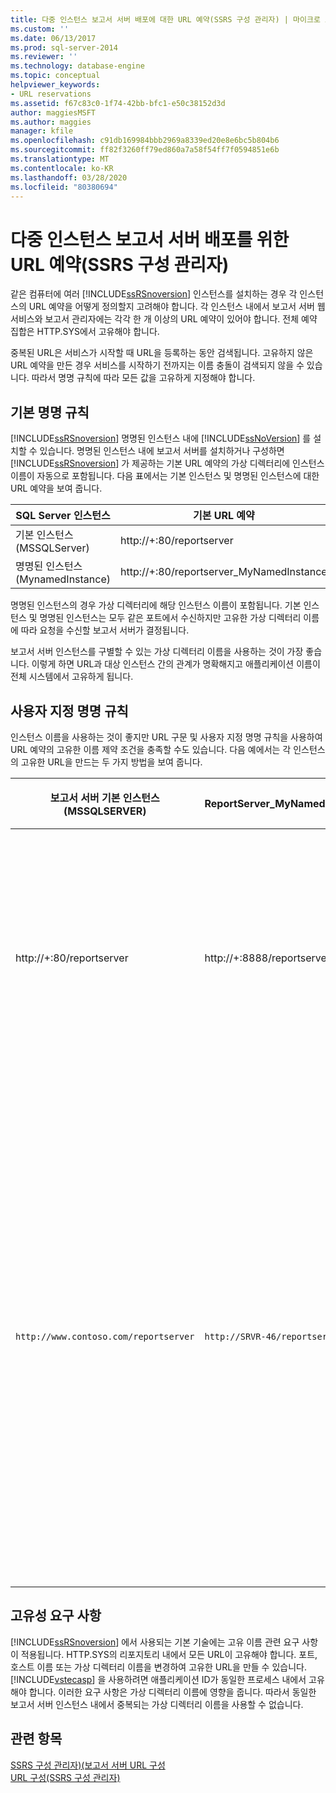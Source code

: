 ```yaml
---
title: 다중 인스턴스 보고서 서버 배포에 대한 URL 예약(SSRS 구성 관리자) | 마이크로 소프트 문서
ms.custom: ''
ms.date: 06/13/2017
ms.prod: sql-server-2014
ms.reviewer: ''
ms.technology: database-engine
ms.topic: conceptual
helpviewer_keywords:
- URL reservations
ms.assetid: f67c83c0-1f74-42bb-bfc1-e50c38152d3d
author: maggiesMSFT
ms.author: maggies
manager: kfile
ms.openlocfilehash: c91db169984bbb2969a8339ed20e8e6bc5b804b6
ms.sourcegitcommit: ff82f3260ff79ed860a7a58f54ff7f0594851e6b
ms.translationtype: MT
ms.contentlocale: ko-KR
ms.lasthandoff: 03/28/2020
ms.locfileid: "80380694"
---
```

# <a name="url-reservations-for-multi-instance-report-server-deployments--ssrs-configuration-manager"></a>다중 인스턴스 보고서 서버 배포를 위한 URL 예약(SSRS 구성 관리자)
  같은 컴퓨터에 여러 [!INCLUDE[ssRSnoversion](../../includes/ssrsnoversion-md.md)] 인스턴스를 설치하는 경우 각 인스턴스의 URL 예약을 어떻게 정의할지 고려해야 합니다. 각 인스턴스 내에서 보고서 서버 웹 서비스와 보고서 관리자에는 각각 한 개 이상의 URL 예약이 있어야 합니다. 전체 예약 집합은 HTTP.SYS에서 고유해야 합니다.  
  
 중복된 URL은 서비스가 시작할 때 URL을 등록하는 동안 검색됩니다. 고유하지 않은 URL 예약을 만든 경우 서비스를 시작하기 전까지는 이름 충돌이 검색되지 않을 수 있습니다. 따라서 명명 규칙에 따라 모든 값을 고유하게 지정해야 합니다.  
  
## <a name="default-naming-conventions"></a>기본 명명 규칙  
 [!INCLUDE[ssRSnoversion](../../includes/ssrsnoversion-md.md)] 명명된 인스턴스 내에 [!INCLUDE[ssNoVersion](../../includes/ssnoversion-md.md)] 를 설치할 수 있습니다. 명명된 인스턴스 내에 보고서 서버를 설치하거나 구성하면 [!INCLUDE[ssRSnoversion](../../includes/ssrsnoversion-md.md)] 가 제공하는 기본 URL 예약의 가상 디렉터리에 인스턴스 이름이 자동으로 포함됩니다. 다음 표에서는 기본 인스턴스 및 명명된 인스턴스에 대한 URL 예약을 보여 줍니다.  
  
|SQL Server 인스턴스|기본 URL 예약|  
|-------------------------|-----------------------------|  
|기본 인스턴스(MSSQLServer)|http://+:80/reportserver|  
|명명된 인스턴스(MynamedInstance)|http://+:80/reportserver_MyNamedInstance|  
  
 명명된 인스턴스의 경우 가상 디렉터리에 해당 인스턴스 이름이 포함됩니다. 기본 인스턴스 및 명명된 인스턴스는 모두 같은 포트에서 수신하지만 고유한 가상 디렉터리 이름에 따라 요청을 수신할 보고서 서버가 결정됩니다.  
  
 보고서 서버 인스턴스를 구별할 수 있는 가상 디렉터리 이름을 사용하는 것이 가장 좋습니다. 이렇게 하면 URL과 대상 인스턴스 간의 관계가 명확해지고 애플리케이션 이름이 전체 시스템에서 고유하게 됩니다.  
  
## <a name="custom-naming-conventions"></a>사용자 지정 명명 규칙  
 인스턴스 이름을 사용하는 것이 좋지만 URL 구문 및 사용자 지정 명명 규칙을 사용하여 URL 예약의 고유한 이름 제약 조건을 충족할 수도 있습니다. 다음 예에서는 각 인스턴스의 고유한 URL을 만드는 두 가지 방법을 보여 줍니다.  
  
|보고서 서버 기본 인스턴스(MSSQLSERVER)|ReportServer_MyNamedInstance|고유성|  
|----------------------------------------------------|-----------------------------------|----------------|  
|http://+:80/reportserver|http://+:8888/reportserver|각 인스턴스가 다른 포트에서 수신합니다.|  
|`http://www.contoso.com/reportserver`|`http://SRVR-46/reportserver`|각 인스턴스가 다른 서버 이름(정규화된 도메인 이름 및 컴퓨터 이름)에 응답합니다.|  
  
## <a name="uniqueness-requirements"></a>고유성 요구 사항  
 [!INCLUDE[ssRSnoversion](../../includes/ssrsnoversion-md.md)] 에서 사용되는 기본 기술에는 고유 이름 관련 요구 사항이 적용됩니다. HTTP.SYS의 리포지토리 내에서 모든 URL이 고유해야 합니다. 포트, 호스트 이름 또는 가상 디렉터리 이름을 변경하여 고유한 URL을 만들 수 있습니다. [!INCLUDE[vstecasp](../../includes/vstecasp-md.md)] 을 사용하려면 애플리케이션 ID가 동일한 프로세스 내에서 고유해야 합니다. 이러한 요구 사항은 가상 디렉터리 이름에 영향을 줍니다. 따라서 동일한 보고서 서버 인스턴스 내에서 중복되는 가상 디렉터리 이름을 사용할 수 없습니다.  
  
## <a name="see-also"></a>관련 항목  
 [SSRS 구성 관리자&#41;&#40;보고서 서버 URL 구성](configure-report-server-urls-ssrs-configuration-manager.md)   
 [URL 구성&#40;SSRS 구성 관리자&#41;](configure-a-url-ssrs-configuration-manager.md)  
  
  
